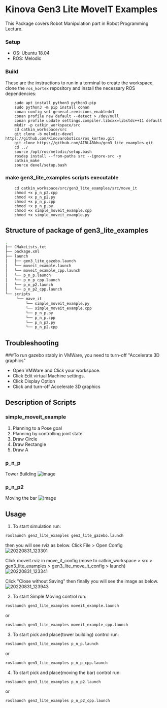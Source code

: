# Kinova Gen3 Lite MoveIT Examples

This Package covers Robot Manipulation part in Robot Programming Lecture.

### Setup

* OS: Ubuntu 18.04 
* ROS: Melodic


### Build

These are the instructions to run in a terminal to create the workspace, clone the `ros_kortex` repository and install the necessary ROS dependencies:

        sudo apt install python3 python3-pip
        sudo python3 -m pip install conan
        conan config set general.revisions_enabled=1
        conan profile new default --detect > /dev/null
        conan profile update settings.compiler.libcxx=libstdc++11 default
        mkdir -p catkin_workspace/src
        cd catkin_workspace/src
        git clone -b melodic-devel https://github.com/Kinovarobotics/ros_kortex.git 
        git clone https://github.com/AIRLABkhu/gen3_lite_examples.git
        cd ../
        source /opt/ros/melodic/setup.bash
        rosdep install --from-paths src --ignore-src -y
        catkin_make
        source devel/setup.bash

### make gen3_lite_examples scripts executable
        cd catkin_workspace/src/gen3_lite_examples/src/move_it
        chmod +x p_n_p2.cpp
        chmod +x p_n_p2.py
        chmod +x p_n_p.cpp
        chmod +x p_n_p.py
        chmod +x simple_moveit_example.cpp
        chmod +x simple_moveit_example.py

## Structure of package of gen3_lite_examples
```sh
.
├── CMakeLists.txt
├── package.xml
├── launch
│   ├── gen3_lite_gazebo.launch
│   └── moveit_example.launch
│   └── moveit_example_cpp.launch
│   └── p_n_p.launch
│   └── p_n_p_cpp.launch
│   └── p_n_p2.launch
│   └── p_n_p2_cpp.launch
└── scripts
     └── mave_it
         └── simple_moveit_example.py
         └── simple_moveit_example.cpp
         └── p_n_p.py
         └── p_n_p.cpp
         └── p_n_p2.py
         └── p_n_p2.cpp
```

## Troubleshooting
###To run gazebo stably in VMWare, you need to turn-off "Accelerate 3D graphics"
* Open VMWare and Click your workspace.
* Click Edit virtual Machine settings.
* Click Display Option
* Click and turn-off Accelerate 3D graphics



## Description of Scripts 
### simple_moveit_example
1. Planning to a Pose goal
2. Planning by controlling joint state
3. Draw Circle
4. Draw Rectangle
5. Draw A 
### p_n_p 
Tower Building
![image](https://user-images.githubusercontent.com/75155964/187598078-cb3abf46-45d4-4b64-b363-5288d1da22c5.png)

### p_n_p2
Moving the bar
![image](https://user-images.githubusercontent.com/75155964/187598223-d2fe9947-7697-481f-83ad-6a14d32b1208.png)


## Usage

1. To start simulation run:
```sh
roslaunch gen3_lite_examples gen3_lite_gazebo.launch
```
then you will see rviz as below. 
Click File > Open Config
![20220831_123301](https://user-images.githubusercontent.com/75155964/187586935-f7c4f8ce-1ad4-45dc-be82-0c5d9887967d.png)


Click moveit.rviz in move_it_config (move to catkin_workspace > src > gen3_lite_examples > gen3_lite_move_it_config > launch)
![20220831_123341](https://user-images.githubusercontent.com/75155964/187586943-54bc83af-0b2a-4844-bd66-ccb62c9876bd.png)

Click "Close without Saving" then finally you will see the image as below.
![20220831_123943](https://user-images.githubusercontent.com/75155964/187587566-1d1892cf-9a00-42cb-be2b-e6910665e61e.png)


2. To start Simple Moving control run:
```sh
roslaunch gen3_lite_examples moveit_example.launch
```
or
```sh
roslaunch gen3_lite_examples moveit_example_cpp.launch
```

3. To start pick and place(tower building) control run:
```sh
roslaunch gen3_lite_examples p_n_p.launch
```
or
```sh
roslaunch gen3_lite_examples p_n_p_cpp.launch
```

4. To start pick and place(moving the bar) control run:
```sh
roslaunch gen3_lite_examples p_n_p2.launch
```
or
```sh
roslaunch gen3_lite_examples p_n_p2_cpp.launch
```
